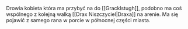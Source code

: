 Drowia kobieta która ma przybyć na do [[Gracklstugh]], podobno ma coś wspólnego z kolejną walką [[Drax Niszczyciel|Draxa]] na arenie. Ma się pojawić z samego rana w porcie w północnej części miasta. 
